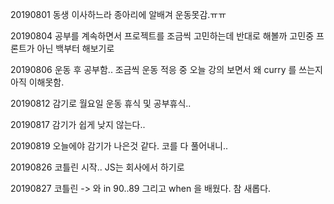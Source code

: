 20190801 동생 이사하느라 종아리에 알배겨 운동못감.ㅠㅠ

20190804 공부를 계속하면서 프로젝트를 조금씩 고민하는데 반대로 해볼까 고민중 프론트가 아닌 백부터 해보기로

20190806 운동 후 공부함.. 조금씩 운동 적응 중 오늘 강의 보면서 왜 curry 를 쓰는지 아직 이해못함.

20190812 감기로 월요일 운동 휴식 및 공부휴식.. 

20190817 감기가 쉽게 낮지 않는다..

20190819 오늘에야 감기가 나은것 같다. 코를 다 풀어내니.. 

20190826 코틀린 시작.. JS는 회사에서 하기로

20190827 코틀린 -> 와 in 90..89 그리고 when 을 배웠다. 참 새롭다.